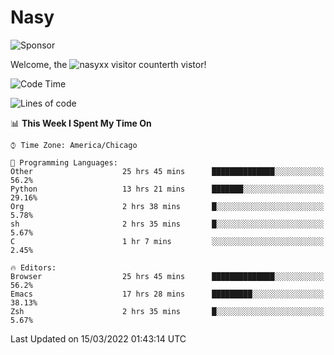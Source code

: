 # Nasy

<!--
<p align="center">
<img height="200" src="https://github-readme-stats.vercel.app/api?username=nasyxx&count_private=true&show_icons=true&theme=dracula&include_all_commits=true"/>
<img height="200" src="https://github-readme-stats.vercel.app/api/top-langs/?username=nasyxx&theme=dracula&hide=html,jupyter+notebook&count_private=true&show_icons=true"/>
</p>

  
----------------
-->

![Sponsor](https://img.shields.io/static/v1.svg?label=Sponsor&message=%E2%9D%A4&logo=GitHub&style=flat&color=pink)
 
Welcome, the ![nasyxx visitor counter](https://count.getloli.com/get/@nasyxx?theme=rule34)th vistor!
 
<!--START_SECTION:waka-->
![Code Time](http://img.shields.io/badge/Code%20Time-2%2C026%20hrs%2027%20mins-blue)

![Lines of code](https://img.shields.io/badge/From%20Hello%20World%20I%27ve%20Written-5%20Million%20lines%20of%20code-blue)

📊 **This Week I Spent My Time On** 

```text
⌚︎ Time Zone: America/Chicago

💬 Programming Languages: 
Other                    25 hrs 45 mins      ██████████████░░░░░░░░░░░   56.2% 
Python                   13 hrs 21 mins      ███████░░░░░░░░░░░░░░░░░░   29.16% 
Org                      2 hrs 38 mins       █░░░░░░░░░░░░░░░░░░░░░░░░   5.78% 
sh                       2 hrs 35 mins       █░░░░░░░░░░░░░░░░░░░░░░░░   5.67% 
C                        1 hr 7 mins         ░░░░░░░░░░░░░░░░░░░░░░░░░   2.45%

🔥 Editors: 
Browser                  25 hrs 45 mins      ██████████████░░░░░░░░░░░   56.2% 
Emacs                    17 hrs 28 mins      █████████░░░░░░░░░░░░░░░░   38.13% 
Zsh                      2 hrs 35 mins       █░░░░░░░░░░░░░░░░░░░░░░░░   5.67%

```


 Last Updated on 15/03/2022 01:43:14 UTC
<!--END_SECTION:waka-->

<!-- ![visitors](https://visitor-badge.laobi.icu/badge?page_id=nasyxx.nasyxx) -->
